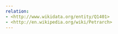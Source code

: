 ```yaml
---
relation:
- <http://www.wikidata.org/entity/Q1401>
- <http://en.wikipedia.org/wiki/Petrarch>
---
```

